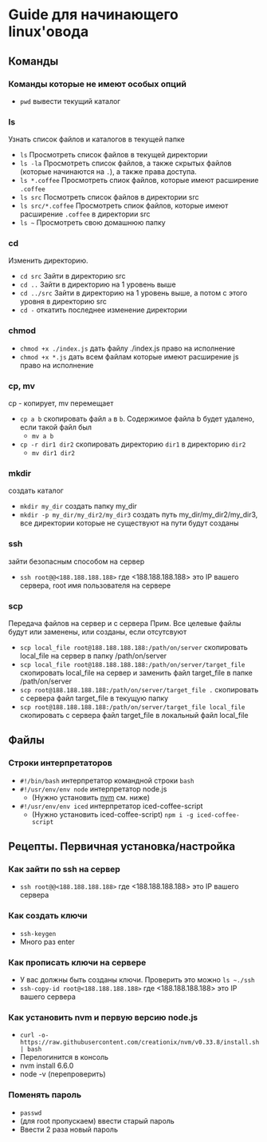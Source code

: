 # Guide для начинающего linux'овода

## Команды
### Команды которые не имеют особых опций
  * `pwd` вывести текущий каталог
### ls
Узнать список файлов и каталогов в текущей папке
  * `ls` Просмотреть список файлов в текущей директории
  * `ls -la` Просмотреть список файлов, а также скрытых файлов (которые начинаются на `.`), а также права доступа.
  * `ls *.coffee` Просмотреть спиок файлов, которые имеют расширение `.coffee`
  * `ls src` Посмотреть список файлов в директории src
  * `ls src/*.coffee` Просмотреть спиок файлов, которые имеют расширение `.coffee` в директории src
  * `ls ~` Просмотреть свою домашнюю папку
### cd
Изменить директорию.
  * `cd src` Зайти в директорию src
  * `cd ..` Зайти в директорию на 1 уровень выше
  * `cd ../src` Зайти в директорию на 1 уровень выше, а потом с этого уровня в директорию src
  * `cd -` откатить последнее изменение директории
### chmod
  * `chmod +x ./index.js` дать файлу ./index.js право на исполнение
  * `chmod +x *.js` дать всем файлам которые имеют расширение js право на исполнение
### cp, mv
cp - копирует, mv перемещает
  * `cp a b` скопировать файл `a` в `b`. Содержимое файла b будет удалено, если такой файл был
    * `mv a b`
  * `cp -r dir1 dir2` скопировать директорию `dir1` в директорию `dir2`
    * `mv dir1 dir2`
### mkdir
создать каталог
  * `mkdir my_dir` создать папку my_dir
  * `mkdir -p my_dir/my_dir2/my_dir3` создать путь my_dir/my_dir2/my_dir3, все директории которые не существуют на пути будут созданы

### ssh
зайти безопасным способом на сервер
  * `ssh root@@<188.188.188.188>` где <188.188.188.188> это IP вашего сервера, root имя пользователя на сервере

### scp
Передача файлов на сервер и с сервера
Прим. Все целевые файлы будут или заменены, или созданы, если отсутсвуют
  * `scp local_file root@188.188.188.188:/path/on/server` скопировать local_file на сервер в папку /path/on/server
  * `scp local_file root@188.188.188.188:/path/on/server/target_file` скопировать local_file на сервер и заменить файл target_file в папке /path/on/server
  * `scp root@188.188.188.188:/path/on/server/target_file .` скопировать с сервера файл target_file в текущую папку
  * `scp root@188.188.188.188:/path/on/server/target_file local_file` скопировать с сервера файл target_file в локальный файл local_file 

## Файлы
### Строки интерпретаторов
  * `#!/bin/bash` интерпретатор командной строки `bash`
  * `#!/usr/env/env node` интерпретатор node.js
    * (Нужно установить [nvm](https://github.com/creationix/nvm) см. ниже)
  * `#!/usr/env/env iced` интерпретатор iced-coffee-script
    * (Нужно установить iced-coffee-script) `npm i -g iced-coffee-script`

## Рецепты. Первичная установка/настройка

### Как зайти по ssh на сервер
  * `ssh root@@<188.188.188.188>` где <188.188.188.188> это IP вашего сервера

### Как создать ключи
  * `ssh-keygen`
  * Много раз enter

### Как прописать ключи на сервере

  * У вас должны быть созданы ключи. Проверить это можно `ls ~./ssh`
  * `ssh-copy-id root@<188.188.188.188>` где <188.188.188.188> это IP вашего сервера

### Как установить nvm и первую версию node.js
  * `curl -o- https://raw.githubusercontent.com/creationix/nvm/v0.33.8/install.sh | bash`
  * Перелогинится в консоль
  * nvm install 6.6.0
  * node -v (перепроверить)

### Поменять пароль
  * `passwd`
  * (для root пропускаем) ввести старый пароль
  * Ввести 2 раза новый пароль

